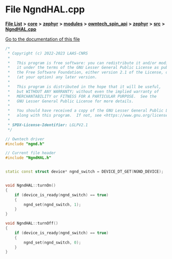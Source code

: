 

# File NgndHAL.cpp

[**File List**](files.md) **>** [**core**](dir_771164b9325b04f1442f7a3ffa8ecb89.md) **>** [**zephyr**](dir_09002e7ce91f09aeb040dfd1861a47f4.md) **>** [**modules**](dir_6d0fb8ab814c517e7f155fb837e32f72.md) **>** [**owntech\_spin\_api**](dir_87330bcbf7fe698536ea5946c1b90585.md) **>** [**zephyr**](dir_83abe2f3de580445b50d57f614c989e1.md) **>** [**src**](dir_b0a9bfd1c37d418dc07d30cb79a776da.md) **>** [**NgndHAL.cpp**](NgndHAL_8cpp.md)

[Go to the documentation of this file](NgndHAL_8cpp.md)


```C++
/*
 * Copyright (c) 2022-2023 LAAS-CNRS
 *
 *   This program is free software: you can redistribute it and/or modify
 *   it under the terms of the GNU Lesser General Public License as published by
 *   the Free Software Foundation, either version 2.1 of the License, or
 *   (at your option) any later version.
 *
 *   This program is distributed in the hope that it will be useful,
 *   but WITHOUT ANY WARRANTY; without even the implied warranty of
 *   MERCHANTABILITY or FITNESS FOR A PARTICULAR PURPOSE.  See the
 *   GNU Lesser General Public License for more details.
 *
 *   You should have received a copy of the GNU Lesser General Public License
 *   along with this program.  If not, see <https://www.gnu.org/licenses/>.
 *
 * SPDX-License-Identifier: LGLPV2.1
 */

// Owntech driver
#include "ngnd.h"

// Current file header
#include "NgndHAL.h"


static const struct device* ngnd_switch = DEVICE_DT_GET(NGND_DEVICE);


void NgndHAL::turnOn()
{
    if (device_is_ready(ngnd_switch) == true)
    {
        ngnd_set(ngnd_switch, 1);
    }
}

void NgndHAL::turnOff()
{
    if (device_is_ready(ngnd_switch) == true)
    {
        ngnd_set(ngnd_switch, 0);
    }
}
```


